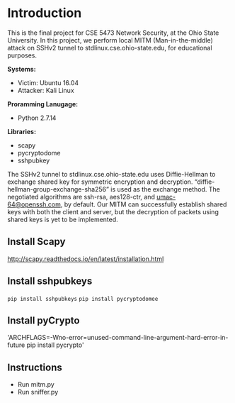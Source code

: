 # Introduction
This is the final project for CSE 5473 Network Security, at the Ohio State University.
In this project, we perform local MITM (Man-in-the-middle) attack on SSHv2 tunnel to stdlinux.cse.ohio-state.edu, for educational purposes.

**Systems:**
- Victim: Ubuntu 16.04
- Attacker: Kali Linux
  
**Proramming Lanugage:**
- Python 2.7.14

**Libraries:**
- scapy
- pycryptodome
- sshpubkey

The SSHv2 tunnel to stdlinux.cse.ohio-state.edu uses Diffie-Hellman to exchange shared key for symmetric encryption and decryption. “diffie-hellman-group-exchange-sha256” is used as the exchange method. The negotiated algorithms are ssh-rsa, aes128-ctr, and umac-64@openssh.com, by default.
Our MITM can successfully establish shared keys with both the client and server, but the decryption of packets using shared keys is yet to be implemented.

## Install Scapy
http://scapy.readthedocs.io/en/latest/installation.html

## Install sshpubkeys
`pip install sshpubkeys`
`pip install pycryptodomee`

## Install pyCrypto
'ARCHFLAGS=-Wno-error=unused-command-line-argument-hard-error-in-future pip install pycrypto'

## Instructions
* Run mitm.py
* Run sniffer.py
